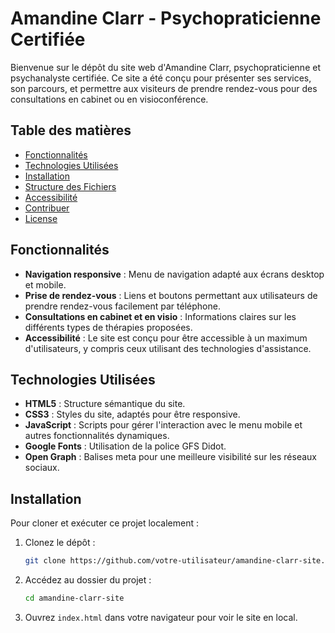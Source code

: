 # Amandine Clarr - Psychopraticienne Certifiée

Bienvenue sur le dépôt du site web d'Amandine Clarr, psychopraticienne et psychanalyste certifiée. Ce site a été conçu pour présenter ses services, son parcours, et permettre aux visiteurs de prendre rendez-vous pour des consultations en cabinet ou en visioconférence.

## Table des matières

- [Fonctionnalités](#fonctionnalités)
- [Technologies Utilisées](#technologies-utilisées)
- [Installation](#installation)
- [Structure des Fichiers](#structure-des-fichiers)
- [Accessibilité](#accessibilité)
- [Contribuer](#contribuer)
- [License](#license)

## Fonctionnalités

- **Navigation responsive** : Menu de navigation adapté aux écrans desktop et mobile.
- **Prise de rendez-vous** : Liens et boutons permettant aux utilisateurs de prendre rendez-vous facilement par téléphone.
- **Consultations en cabinet et en visio** : Informations claires sur les différents types de thérapies proposées.
- **Accessibilité** : Le site est conçu pour être accessible à un maximum d'utilisateurs, y compris ceux utilisant des technologies d'assistance.

## Technologies Utilisées

- **HTML5** : Structure sémantique du site.
- **CSS3** : Styles du site, adaptés pour être responsive.
- **JavaScript** : Scripts pour gérer l'interaction avec le menu mobile et autres fonctionnalités dynamiques.
- **Google Fonts** : Utilisation de la police GFS Didot.
- **Open Graph** : Balises meta pour une meilleure visibilité sur les réseaux sociaux.

## Installation

Pour cloner et exécuter ce projet localement :

1. Clonez le dépôt :
    ```bash
    git clone https://github.com/votre-utilisateur/amandine-clarr-site.git
    ```
2. Accédez au dossier du projet :
    ```bash
    cd amandine-clarr-site
    ```
3. Ouvrez `index.html` dans votre navigateur pour voir le site en local.